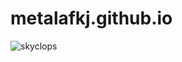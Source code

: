 # metalafkj.github.io

![skyclops](https://bcm-github.github.io/metalafkj.github.io/S2DR_skyclops.png)
